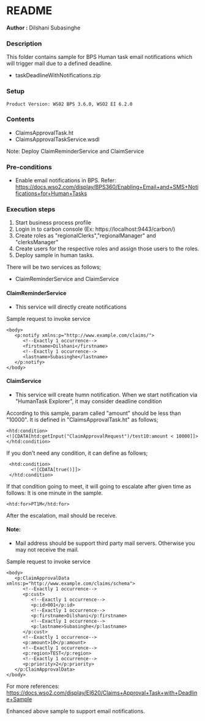 # README
**Author :** Dilshani Subasinghe

### Description
This folder contains sample for BPS Human task email notifications which will trigger mail due to a defined deadline.
 * taskDeadlineWithNotifications.zip

### Setup 

    Product Version: WS02 BPS 3.6.0, WSO2 EI 6.2.0

### Contents

  - ClaimsApprovalTask.ht
  - ClaimsApprovalTaskService.wsdl
 
Note: Deploy ClaimReminderService and ClaimService
    
### Pre-conditions

- Enable email notifications in BPS. 
Refer: https://docs.wso2.com/display/BPS360/Enabling+Email+and+SMS+Notifications+for+Human+Tasks

### Execution steps
1. Start business process profile 
2. Login in to carbon console (Ex: https://localhost:9443/carbon/)
3. Create roles as "regionalClerks","regionalManager" and "clerksManager"
4. Create users for the respective roles and assign those users to the roles.
5. Deploy sample in human tasks.

There will be two services as follows;
- ClaimReminderService and ClaimService

#### ClaimReminderService
-    This service will directly create notifications

Sample request to invoke service
```
<body>
   <p:notify xmlns:p="http://www.example.com/claims/">
      <!--Exactly 1 occurrence-->
      <firstname>Dilshani</firstname>
      <!--Exactly 1 occurrence-->
      <lastname>Subasinghe</lastname>
   </p:notify>
</body>
``` 


#### ClaimService
- This service will create humn notification. When we start notification via "HumanTask Explorer", it may consider deadline condition

According to this sample, param called "amount" should be less than "10000". It is defined in "ClaimsApprovalTask.ht" as follows;
```
<htd:condition>
<![CDATA[htd:getInput("ClaimApprovalRequest")/test10:amount < 10000]]>	
</htd:condition>
```
If you don't need any condition, it can define as follows;
```
 <htd:condition>
		 <![CDATA[true()]]>	
 </htd:condition> 
```
If that condition going to meet, it will going to escalate after given time as follows: It is one minute in the sample.
```
<htd:for>PT1M</htd:for>
```
After the escalation, mail should be receive.
#### Note: 
- Mail address should be support third party mail servers. Otherwise you may not receive the mail. 

Sample request to invoke service

```
<body>
   <p:ClaimApprovalData xmlns:p="http://www.example.com/claims/schema">
      <!--Exactly 1 occurrence-->
      <p:cust>
         <!--Exactly 1 occurrence-->
         <p:id>001</p:id>
         <!--Exactly 1 occurrence-->
         <p:firstname>Dilshani</p:firstname>
         <!--Exactly 1 occurrence-->
         <p:lastname>Subasinghe</p:lastname>
      </p:cust>
      <!--Exactly 1 occurrence-->
      <p:amount>10</p:amount>
      <!--Exactly 1 occurrence-->
      <p:region>TEST</p:region>
      <!--Exactly 1 occurrence-->
      <p:priority>2</p:priority>
   </p:ClaimApprovalData>
</body>
```

For more references: https://docs.wso2.com/display/EI620/Claims+Approval+Task+with+Deadline+Sample

Enhanced above sample to support email notifications.



